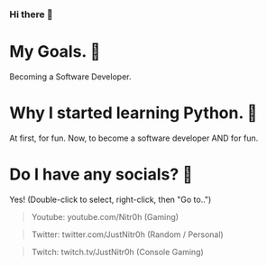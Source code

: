 ### Hi there 👋

# My Goals. 🎯
Becoming a Software Developer.

# Why I started learning Python. 🧠
At first, for fun. Now, to become a software developer AND for fun.

# Do I have any socials? 🤔
Yes! (Double-click to select, right-click, then "Go to..")
> Youtube: youtube.com/Nitr0h (Gaming)

> Twitter: twitter.com/JustNitr0h (Random / Personal)

> Twitch: twitch.tv/JustNitr0h (Console Gaming)
